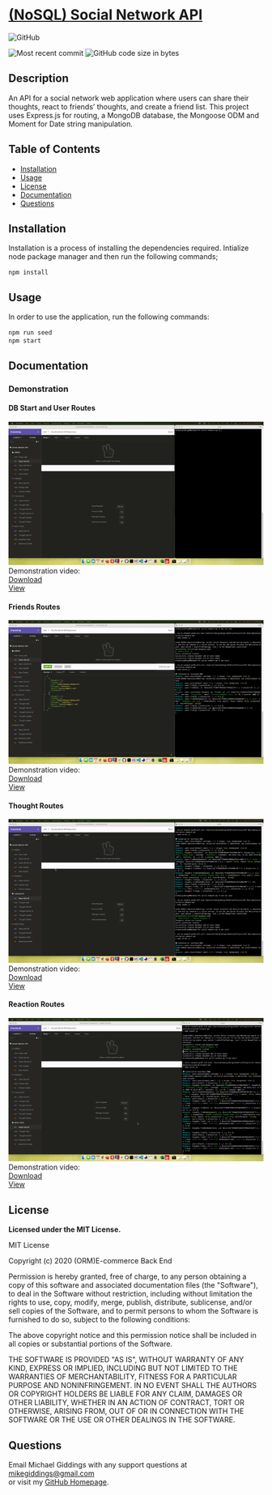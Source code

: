 
# [(NoSQL) Social Network API](https://github.com/fondofhats/social-network-api)
  
  ![GitHub](https://img.shields.io/github/license/fondofhats/social-network-api?style=plastic)
  
  ![Most recent commit](https://img.shields.io/github/last-commit/fondofhats/social-network-api)
  ![GitHub code size in bytes](https://img.shields.io/github/languages/code-size/fondofhats/social-network-api)

## Description

  An API for a social network web application where users can share their thoughts, react to friends’ thoughts, and create a friend list. This project 
  uses Express.js for routing, a MongoDB database, the Mongoose ODM and Moment for Date string manipulation.

## Table of Contents

* [Installation](##Installation)
* [Usage](##Usage)
* [License](##License)
* [Documentation](##Documentation)
* [Questions](##Questions)
  
## Installation

Installation is a process of installing the dependencies required.
Intialize node package manager and then run the following commands; 
```script 
npm install
```


## Usage

 In order to use the application, run the following commands:  
```script
npm run seed
npm start
```

## Documentation

### Demonstration


#### DB Start and User Routes
![User_routes_gif](media/01_Users_POST_GET_PUT_DELETE.gif?raw=true "User_routes_gif")
Demonstration video:  
[Download](media/01_Users_POST_GET_PUT_DELETE.mp4)  
[View](https://drive.google.com/file/d/11L-_x6ktYP_KOblNNkceIn8Vj2F1CVam/view?usp=sharing)

#### Friends Routes
![Friends_routes_gif](media/02_Friends_POST_DELETE.gif?raw=true "Friends_routes_gif")
Demonstration video:  
[Download](media/02_Friends_POST_DELETE.mp4)  
[View](https://drive.google.com/file/d/1zA-MiesaN5NbikVRgaQreMGkVAel5Olg/view?usp=sharing)

#### Thought Routes
![Thought_routes_gif](media/03_Thoughts_POST_GET_PUT_DELETE.gif?raw=true "Thought_routes_gif")
Demonstration video:  
[Download](media/03_Thoughts_POST_GET_PUT_DELETE.mp4)  
[View](https://drive.google.com/file/d/13TSmZ1bIIGr1eEh81m308jY7DSAg2W3T/view?usp=sharing)

#### Reaction Routes
![Reaction_routes_gif](media/04_Reaction_POST_DELETE.gif?raw=true "Reaction_routes_gif")
Demonstration video:  
[Download](media/04_Reaction_POST_DELETE.mp4)  
[View](https://drive.google.com/file/d/1ytrCCpW3VLhub-1zNz56r6CHyh5RpzUz/view?usp=sharing)


## License

  **Licensed under the MIT License.**

 MIT License

Copyright (c) 2020 (ORM)E-commerce Back End

Permission is hereby granted, free of charge, to any person obtaining a copy
of this software and associated documentation files (the "Software"), to deal
in the Software without restriction, including without limitation the rights
to use, copy, modify, merge, publish, distribute, sublicense, and/or sell
copies of the Software, and to permit persons to whom the Software is
furnished to do so, subject to the following conditions:

The above copyright notice and this permission notice shall be included in all
copies or substantial portions of the Software.

THE SOFTWARE IS PROVIDED "AS IS", WITHOUT WARRANTY OF ANY KIND, EXPRESS OR
IMPLIED, INCLUDING BUT NOT LIMITED TO THE WARRANTIES OF MERCHANTABILITY,
FITNESS FOR A PARTICULAR PURPOSE AND NONINFRINGEMENT. IN NO EVENT SHALL THE
AUTHORS OR COPYRIGHT HOLDERS BE LIABLE FOR ANY CLAIM, DAMAGES OR OTHER
LIABILITY, WHETHER IN AN ACTION OF CONTRACT, TORT OR OTHERWISE, ARISING FROM,
OUT OF OR IN CONNECTION WITH THE SOFTWARE OR THE USE OR OTHER DEALINGS IN THE
SOFTWARE.

## Questions  

Email Michael Giddings with any support questions at [mikegiddings@gmail.com](mailto:mikegiddings@gmail.com)\
or visit my [GitHub Homepage](https://github.com/fondofhats).
  
